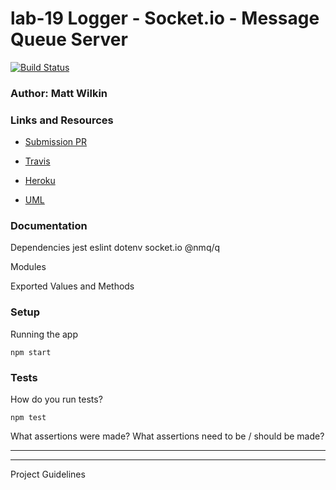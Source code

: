 # lab-19 Logger - Socket.io - Message Queue Server


[![Build Status](https://www.travis-ci.com/mwilkin-401-advanced-javascript/lab-04.svg?branch=logger)](https://www.travis-ci.com/mwilkin-401-advanced-javascript/lab-19-logger)

### Author: Matt Wilkin

### Links and Resources
* [Submission PR](https://github.com/mwilkin-401-advanced-javascript/lab-19-logger/pull/1)

* [Travis](https://www.travis-ci.com/mwilkin-401-advanced-javascript/lab-19-logger)

* [Heroku]()

* [UML](https://drive.google.com/file/d/1zCn0NgFr69td5_hWZkk7myrq5sDAQVKb/view?usp=sharing)

### Documentation

Dependencies
jest
eslint
dotenv
socket.io
@nmq/q

Modules


Exported Values and Methods


### Setup

Running the app

`npm start`

### Tests
How do you run tests?

`npm test`

What assertions were made?
What assertions need to be / should be made?

_________________
_________________

Project Guidelines